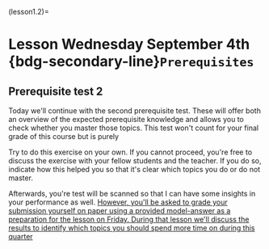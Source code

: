 (lesson1.2)=
# Lesson Wednesday September 4th <br> {bdg-secondary-line}`Prerequisites`

## Prerequisite test 2
Today we'll continue with the second prerequisite test. These will offer both an overview of the expected prerequisite knowledge and allows you to check whether you master those topics. This test won't count for your final grade of this course but is purely 

Try to do this exercise on your own. If you cannot proceed, you're free to discuss the exercise with your fellow students and the teacher. If you do so, indicate how this helped you so that it's clear which topics you do or do not master.

Afterwards, you're test will be scanned so that I can have some insights in your performance as well. [However, you'll be asked to grade your submission yourself on paper using a provided model-answer as a preparation for the lesson on Friday. During that lesson we'll discuss the results to identify which topics you should spend more time on during this quarter](homework1.3)